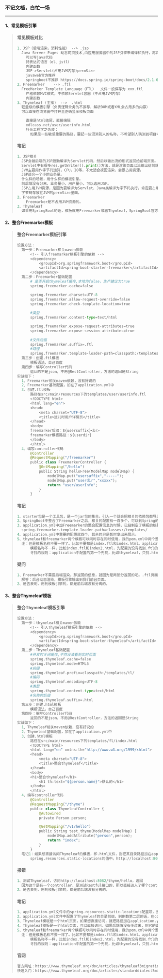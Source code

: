 ### 不记文档，白忙一场

------

#### 1、常见模板引擎

> #### 常见模板对比
>
> ```python
> 1、JSP（后端渲染，消耗性能） --> .jsp
> 	Java Server Pages 动态网页技术,由应用服务器中的JSP引擎来编译和执行，再将生成的整个页面返回给客		 户端
>     可以写java代码
>     持表达式语言（el、jstl）
>     内建函数
>     JSP->Servlet(占用JVM内存)permSize
>     javaweb官方推荐
>     springboot不推荐 https://docs.spring.io/spring-boot/docs/2.1.0.BUILD-					  SNAPSHOT/reference/htmlsingle/#boot-features-jsp-limitations
> 2、Freemarker    --> .ftl
> 	FreeMarker Template Language（FTL）  文件一般保存为 xxx.ftl
>     严格依赖MVC模式，不依赖Servlet容器（不占用JVM内存）
>     内建函数
> 3、Thymeleaf (主推)  -->  .html
> 	轻量级的模板引擎（负责逻辑业务的不推荐，解析DOM或者XML会占用多的内存）
> 	可以直接在浏览器中打开且正确显示模板页面
> 
>     直接是html结尾，直接编辑
>     xdlcass.net/user/userinfo.html
>     社会工程学之伪装：
>     	如果是一些敏感重要的路径，要起一些混淆别人的名称，不希望别人猜测到项目中的逻辑。
> ```
>
> #### 笔记
>
> ```python
> 1、JSP相关
> 	JSP会被后端的JSP殷勤编译为Servlet代码，然后以输出流的形式返回给前端页面。
> 	Servlet中有很多res.getWriter().print()方法，就是渲染页面以流输出给前端的过程。
> 	JVM主要用作字节码运算，CPU，IO等，不太适合视图渲染，会很占用资源。
> 	JSP适合一个小的业务量。
> 	什么样的场景，用什么样的模板引擎。
> 	前后端没有分离，业务量小，用户量小，可以选用JSP。
> 	JSP占用JVM资源，是因为要编译为Servlet，Java类编译为字节码执行，肯定要占用JVM资源。
> 	字节码存放在JVM的permSize里面。
> 2、Freemarker
>     Freemarker是不占用JVM资源的。
> 3、Thymeleaf
> 	如果用SpringBoot的话，模板就用Freemarker或者Thymleaf，SpringBoot官方不推荐JSP，主推的是			Thymleaf。
> ```

#### 2、整合Freemarker模板

> #### 整合Freemarker模板引擎
>
> ```python
> 设置方法：
> 	第一步：Freemarker相关maven依赖
> 		<!-- 引入freemarker模板引擎的依赖 -->
> 		<dependency>
> 			<groupId>org.springframework.boot</groupId>
> 			<artifactId>spring-boot-starter-freemarker</artifactId>
> 		</dependency>
> 	第二步：Freemarker基础配置
> 		# 是否开启thymeleaf缓存,本地为false，生产建议为true
> 		spring.freemarker.cache=false
> 
> 		spring.freemarker.charset=UTF-8
> 		spring.freemarker.allow-request-override=false
> 		spring.freemarker.check-template-location=true
> 		
> 		#类型
> 		spring.freemarker.content-type=text/html
> 
> 		spring.freemarker.expose-request-attributes=true
> 		spring.freemarker.expose-session-attributes=true
> 		
> 		#文件后缀
> 		spring.freemarker.suffix=.ftl
> 		#路径
> 		spring.freemarker.template-loader-path=classpath:/templates/
> 	第三步：创建.ftl模板
> 		模板语法，自己百度
> 	第四步：编写Controller代码
> 		返回的不是json，不用@RestController，方法的返回是String
> 实战如下：
> 	1、Freemarker相关maven依赖，没有好说的
> 	2、Freemarker基础配置，加在了application.yml中
> 	3、创建.ftl模板
> 		路径在src/main/resources下的templates/user/userInfo.ftl
> 		<!DOCTYPE html>
> 		<html lang="en">
> 		<head>
>     		<meta charset="UTF-8">
>     		<title>这儿时用户详情页</title>
> 		</head>
> 		<body>
> 		freemarker后缀：${usersuffix}<br>
> 		freemarker模板路径：${userdir}
> 		</body>
> 		</html>
> 	4、编写controller代码
> 		@Controller
> 		@RequestMapping("/freemarker")
> 		public class FreemarkerController {
>     		@GetMapping("/hello")
>     		public String helloFree(ModelMap modelMap) {
>         		modelMap.put("usersuffix","-----");
>         		modelMap.put("userdir","xxxxx");
>         		return "user/userInfo";
>     		}
> 		}
> ```
>
> #### 笔记
>
> ```python
> 1、starter包是一个工具包，是一个jar包的集合。引入一个就会把相关的依赖包都导入进来。
> 2、SpringBoot中整合了Freemarker之后，相关的配置有一百多个，可以到Spring的官网上进行查看。
> 3、application.yml中加Freemarker的整合配置信息的时候，已经制定了模板的根路径，所以controller中就	不需要写/templates/fm/index.ftl了，直接写fm/index。后缀不用加，是因为在application.yml中配置了   spring.freemarker.suffix=.ftl
>   spring.freemarker.template-loader-path=classes:/templates/
> 4、application.yml中重要的配置就四个，其余的只是暂时拿出来展示。
> 5、thymeleaf和freemarker两个模板可以同时存在同时使用，我的pom.xml中两个整合jar包都有，				application.yml中两个配置信息都有，分别访问ThymeleafController和FreemarkerController的对应	方法，都可以正确返回信息。
> 	注：但是模板名称不要一样了。比如不要都是index.ftl和index.html。application.yml中thymeleaf和		   freemarker哪个配置在了前面，就用哪个。因为模板语言不一致，肯定有一个controller会报错。
>     	模板名称不一样，比如index.ftl和index2.html，先配置的没有找到.ftl的模板，再找.html的模			板。名称一样的话，找到第一个，就已经默认找到了。
> 		寻找的规则：application中配置的第一个先找，比如thymeleaf，只找.html的index名称，找到了如 		果语法不对就报错。
> ```
>
> #### 疑问
>
> ```python
> 1、Freemarker不需要后端渲染，那返回的信息，就因为是两部分返回的吧。.ftl页面和数据。还是在后端的时      候，其实已经用Freemarker引擎进行整合了。返回页面的，已经是HTML流了。
> 	解答：后台动态渲染，模板引擎输出到我们前台页面。
> 2、是否表明，用到模板引擎的，都是前后端没有分离的。
> ```

#### 3、整合Thymeleaf模板

> #### 整合Thymeleaf模板引擎
>
> ```python
> 设置方法：
> 	第一步：thymeleaf相关maven依赖
> 		<!-- 引入Thymeleaf模板引擎的依赖 -->
> 		<dependency>
> 			<groupId>org.springframework.boot</groupId>
> 			<artifactId>spring-boot-starter-thymeleaf</artifactId>
> 		</dependency>
> 	第二步：Thymeleaf基础配置
> 		#开发时关闭缓存,不然没法看到实时页面
> 		spring.thymeleaf.cache=false
> 		spring.thymeleaf.mode=HTML5
> 		#前缀
> 		spring.thymeleaf.prefix=classpath:/templates/tl/
> 		#编码
> 		spring.thymeleaf.encoding=UTF-8
> 		#类型
> 		spring.thymeleaf.content-type=text/html
> 		#名称的后缀
> 		spring.thymeleaf.suffix=.html
> 	第三步：创建.html模板
> 		模板语法，自己百度
> 	第四步：编写Controller代码
> 		返回的不是json，不用@RestController，方法的返回是String
> 实战如下：
> 	1、Thymeleaf相关maven依赖，没有好说的
> 	2、Thymeleaf基础配置，加在了application.yml中
> 	3、创建.html模板
> 		路径在src/main/resources下的templates/fl/index.html
> 		<!DOCTYPE html>
> 		<html lang="en" xmlns:th="http://www.w3.org/1999/xhtml">
> 		<head>
>     		<meta charset="UTF-8">
>     		<title>整合thymeleaf</title>
> 		</head>
> 		<body>
> 		<h1>整合thymeleaf</h1>
>     		<h1 th:text="${person.name}">默认的</h1>
> 		</body>
> 		</html>
> 	4、编写controller代码
> 		@Controller
> 		@RequestMapping("/thyme")
> 		public class ThymeleafController {
>     		@Autowired
>     		private Person person;
> 
>     		@GetMapping("/v1/hello")
>     		public String test_thyme(ModelMap modelMap) {
>         		modelMap.addAttribute("person",person);
>         		return "index";
>     		}
> 		}
> 	笔记1：如果想直接访问Thymeleaf的模板，即.html文件，则把其目录路径加在application.yml中的
> 		spring.resources.static-locations的值中。http://localhost:8082/tl/index.html
> ```
>
> #### 报错
>
> ```python
> 1、测试Thymeleaf，访问http://localhost:8082/thyme/hello，返回								{"cityId":"thyme","userId":"hello"}
> 	因为这个是有一个controller，是测试Restful接口的，所以直接进入了哪个controller中。
> 2、是否表明，用到模板引擎的，都是前后端没有分离的。
> ```
>
> #### 笔记
>
> ```python
> 1、application.yml文件中的spring.resources.static-locations配置项，是SpringBoot启动默认加载的路	径。
> 2、application.yml文件中配置了Thymeleaf的目录前缀，到倒数第二层的话，在controller的return中就只 	需要写html的对象名称就可以了。
> 3、Thymeleaf模板是一个html页面，如果想直接访问，就把路径加在application.yml中的				      spring.resources.static-locations的值后面。
> 4、Thymeleaf模板是一个html页面，可以直接访问。如果后端值没有传过来，则它的函数不会生效。html显示默 	  认的值。
> 5、thymeleaf和freemarker两个模板可以同时存在同时使用，我的pom.xml中两个整合jar包都有，				application.yml中两个配置信息都有，分别访问ThymeleafController和FreemarkerController的对应	方法，都可以正确返回信息。
> 	注：但是模板名称不要一样了。比如不要都是index.ftl和index.html。application.yml中thymeleaf和		   freemarker哪个配置在了前面，就用哪个。因为模板语言不一致，肯定有一个controller会报错。
>     	模板名称不一样，比如index.ftl和index2.html，先配置的没有找到.ftl的模板，再找.html的模			板。名称一样的话，找到第一个，就已经默认找到了。
> 		寻找的规则：application中配置的第一个先找，比如thymeleaf，只找.html的index名称，找到了如 		果语法不对就报错。
> ```
>
> #### 官网
>
> ```python
> 官方网址：https://www.thymeleaf.org/doc/articles/thymeleaf3migration.html
> 快速入门：https://www.thymeleaf.org/doc/articles/standarddialect5minutes.html
> ```
>

